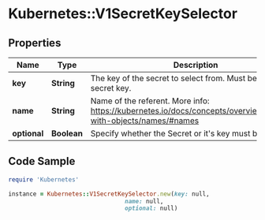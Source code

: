 # Kubernetes::V1SecretKeySelector

## Properties

Name | Type | Description | Notes
------------ | ------------- | ------------- | -------------
**key** | **String** | The key of the secret to select from.  Must be a valid secret key. | 
**name** | **String** | Name of the referent. More info: https://kubernetes.io/docs/concepts/overview/working-with-objects/names/#names | [optional] 
**optional** | **Boolean** | Specify whether the Secret or it&#39;s key must be defined | [optional] 

## Code Sample

```ruby
require 'Kubernetes'

instance = Kubernetes::V1SecretKeySelector.new(key: null,
                                 name: null,
                                 optional: null)
```



